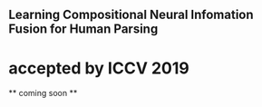## Learning Compositional Neural Infomation Fusion for Human Parsing
# accepted by ICCV 2019


** coming soon **
